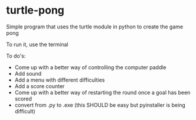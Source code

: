 # turtle-pong
Simple program that uses the turtle module in python to create the game pong

To run it, use the terminal



To do's:

  - Come up with a better way of controlling the computer paddle
  - Add sound
  - Add a menu with different difficulties
  - Add a score counter
  - Come up with a better way of restarting the round once a goal has been scored
  - convert from .py to .exe (this SHOULD be easy but pyinstaller is being difficult)
    
